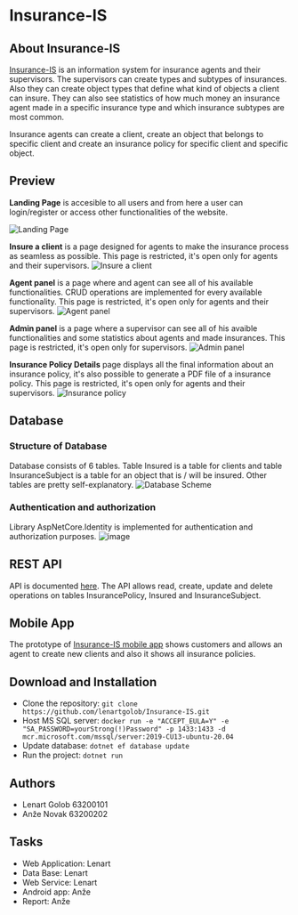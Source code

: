 # Insurance-IS

## About Insurance-IS
[Insurance-IS](https://insurance-is-dev.azurewebsites.net/) is an information system for insurance agents and their supervisors. The supervisors can create types and subtypes of insurances. Also they can create object types that define what kind of objects a client can insure. They can also see statistics of how much money an insurance agent made in a specific insurance type and which insurance subtypes are most common.

Insurance agents can create a client, create an object that belongs to specific client and create an insurance policy for specific client and specific object.

## Preview
**Landing Page** is accesible to all users and from here a user can login/register or access other functionalities of the website.

![Landing Page](https://user-images.githubusercontent.com/38143019/148383071-24f42adf-155d-44fd-99d0-26ea694326da.png)

**Insure a client** is a page designed for agents to make the insurance process as seamless as possible. This page is restricted, it's open only for agents and their supervisors. 
![Insure a client](https://user-images.githubusercontent.com/38143019/148383243-cc4b3043-7168-4a77-afbb-bafededca58b.png)

**Agent panel** is a page where and agent can see all of his available functionalities. CRUD operations are implemented for every available functionality. This page is restricted, it's open only for agents and their supervisors.
![Agent panel](https://user-images.githubusercontent.com/38143019/148383919-76efd993-3cf8-456f-a398-eea45dccf92b.png)

**Admin panel** is a page where a supervisor can see all of his avaible functionalities and some statistics about agents and made insurances. This page is restricted, it's open only for supervisors.
![Admin panel](https://user-images.githubusercontent.com/38143019/148384602-0acf67e5-cde1-4d20-8944-317be8bcedca.png)

**Insurance Policy Details** page displays all the final information about an insurance policy, it's also possible to generate a PDF file of a insurance policy. This page is restricted, it's open only for agents and their supervisors.
![Insurance policy](https://user-images.githubusercontent.com/38143019/148384951-e6c0daa3-c7af-4a0c-ac59-fd61dcda86b1.png)

## Database
### Structure of Database
Database consists of 6 tables. Table Insured is a table for clients and table InsuranceSubject is a table for an object that is / will be insured. Other tables are pretty self-explanatory.
![Database Scheme](https://user-images.githubusercontent.com/75984427/148302654-84f8028b-d59d-4351-b285-0e8dd918803c.png)

### Authentication and authorization
Library AspNetCore.Identity is implemented for authentication and authorization purposes.
![image](https://user-images.githubusercontent.com/38143019/148382626-6b79a92e-9bca-4a9c-9b11-55dc2b3fe692.png)

## REST API
API is documented [here](https://insurance-is-dev.azurewebsites.net/swagger/index.html). The API allows read, create, update and delete operations on tables InsurancePolicy, Insured and InsuranceSubject.

## Mobile App
The prototype of [Insurance-IS mobile app](https://github.com/anovak8/InsuranceISApp) shows customers and allows an agent to create new clients and also it shows all insurance policies.

## Download and Installation
* Clone the repository: `git clone https://github.com/lenartgolob/Insurance-IS.git`
* Host MS SQL server: `docker run -e "ACCEPT_EULA=Y" -e "SA_PASSWORD=yourStrong(!)Password" -p 1433:1433 -d mcr.microsoft.com/mssql/server:2019-CU13-ubuntu-20.04`
* Update database: `dotnet ef database update`
* Run the project: `dotnet run`

## Authors
* Lenart Golob 63200101
* Anže Novak 63200202 

## Tasks
 * Web Application: Lenart
 * Data Base: Lenart
 * Web Service: Lenart
 * Android app: Anže
 * Report: Anže
